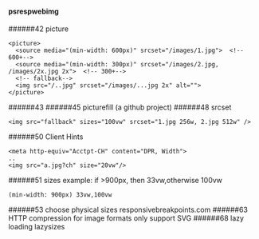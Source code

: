 #### psrespwebimg
######42 picture
```
<picture>
  <source media="(min-width: 600px)" srcset="/images/1.jpg">  <!-- 600+-->
  <source media="(min-width: 300px)" srcset="/images/2.jpg, /images/2x.jpg 2x">  <!-- 300+-->
  <!-- fallback-->
  <img src="/..jpg" srcset="/images/...jpg 2x" alt="">
</picture>
```
######43
######45 picturefill (a github project)
######48 srcset
```
<img src="fallback" sizes="100vw" srcset="1.jpg 256w, 2.jpg 512w" />
```
######50 Client Hints
```
<meta http-equiv="Acctpt-CH" content="DPR, Width">
..
<img src="a.jpg?ch" size="20vw"/>
```
######51 sizes
example: if >900px, then 33vw,otherwise 100vw
```
(min-width: 900px) 33vw,100vw
```
######53 choose physical sizes
responsivebreakpoints.com
######63 HTTP compression
for image formats only support SVG
######68 lazy loading
lazysizes
